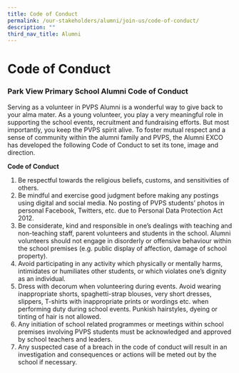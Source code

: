 ```yaml
---
title: Code of Conduct
permalink: /our-stakeholders/alumni/join-us/code-of-conduct/
description: ""
third_nav_title: Alumni
---
```

# **Code of Conduct**

### Park View Primary School Alumni Code of Conduct

Serving as a volunteer in PVPS Alumni is a wonderful way to give back to your alma mater. As a young volunteer, you play a very meaningful role in supporting the school events, recruitment and fundraising efforts. But most importantly, you keep the PVPS spirit alive. To foster mutual respect and a sense of community within the alumni family and PVPS, the Alumni EXCO has developed the following Code of Conduct to set its tone, image and direction.

  

**Code of Conduct**
  

1.  Be respectful towards the religious beliefs, customs, and sensitivities of others.
2.  Be mindful and exercise good judgment before making any postings using digital and social media. No posting of PVPS students’ photos in personal Facebook, Twitters, etc. due to Personal Data Protection Act 2012.
3.  Be considerate, kind and responsible in one’s dealings with teaching and non-teaching staff, parent volunteers and students in the school. Alumni volunteers should not engage in disorderly or offensive behaviour within the school premises (e.g. public display of affection, damage of school property).
4.  Avoid participating in any activity which physically or mentally harms, intimidates or humiliates other students, or which violates one’s dignity as an individual.
5.  Dress with decorum when volunteering during events. Avoid wearing inappropriate shorts, spaghetti-strap blouses, very short dresses, slippers, T-shirts with inappropriate prints or wordings etc. when performing duty during school events. Punkish hairstyles, dyeing or tinting of hair is not allowed.
6.  Any initiation of school related programmes or meetings within school premises involving PVPS students must be acknowledged and approved by school teachers and leaders.
7.  Any suspected case of a breach in the code of conduct will result in an investigation and consequences or actions will be meted out by the school if necessary.